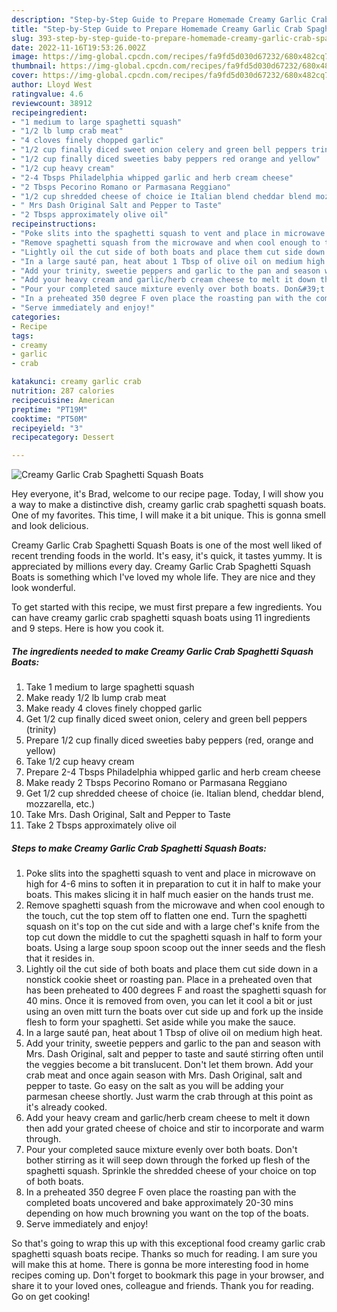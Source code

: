 ```yaml
---
description: "Step-by-Step Guide to Prepare Homemade Creamy Garlic Crab Spaghetti Squash Boats"
title: "Step-by-Step Guide to Prepare Homemade Creamy Garlic Crab Spaghetti Squash Boats"
slug: 393-step-by-step-guide-to-prepare-homemade-creamy-garlic-crab-spaghetti-squash-boats
date: 2022-11-16T19:53:26.002Z
image: https://img-global.cpcdn.com/recipes/fa9fd5d030d67232/680x482cq70/creamy-garlic-crab-spaghetti-squash-boats-recipe-main-photo.jpg
thumbnail: https://img-global.cpcdn.com/recipes/fa9fd5d030d67232/680x482cq70/creamy-garlic-crab-spaghetti-squash-boats-recipe-main-photo.jpg
cover: https://img-global.cpcdn.com/recipes/fa9fd5d030d67232/680x482cq70/creamy-garlic-crab-spaghetti-squash-boats-recipe-main-photo.jpg
author: Lloyd West
ratingvalue: 4.6
reviewcount: 38912
recipeingredient:
- "1 medium to large spaghetti squash"
- "1/2 lb lump crab meat"
- "4 cloves finely chopped garlic"
- "1/2 cup finally diced sweet onion celery and green bell peppers trinity"
- "1/2 cup finally diced sweeties baby peppers red orange and yellow"
- "1/2 cup heavy cream"
- "2-4 Tbsps Philadelphia whipped garlic and herb cream cheese"
- "2 Tbsps Pecorino Romano or Parmasana Reggiano"
- "1/2 cup shredded cheese of choice ie Italian blend cheddar blend mozzarella etc"
- " Mrs Dash Original Salt and Pepper to Taste"
- "2 Tbsps approximately olive oil"
recipeinstructions:
- "Poke slits into the spaghetti squash to vent and place in microwave on high for 4-6 mins to soften it in preparation to cut it in half to make your boats. This makes slicing it in half much easier on the hands trust me."
- "Remove spaghetti squash from the microwave and when cool enough to the touch, cut the top stem off to flatten one end. Turn the spaghetti squash on it&#39;s top on the cut side and with a large chef&#39;s knife from the top cut down the middle to cut the spaghetti squash in half to form your boats. Using a large soup spoon scoop out the inner seeds and the flesh that it resides in."
- "Lightly oil the cut side of both boats and place them cut side down in a nonstick cookie sheet or roasting pan. Place in a preheated oven that has been preheated to 400 degrees F and roast the spaghetti squash for 40 mins. Once it is removed from oven, you can let it cool a bit or just using an oven mitt turn the boats over cut side up and fork up the inside flesh to form your spaghetti. Set aside while you make the sauce."
- "In a large sauté pan, heat about 1 Tbsp of olive oil on medium high heat."
- "Add your trinity, sweetie peppers and garlic to the pan and season with Mrs. Dash Original, salt and pepper to taste and sauté stirring often until the veggies become a bit translucent. Don&#39;t let them brown. Add your crab meat and once again season with Mrs. Dash Original, salt and pepper to taste. Go easy on the salt as you will be adding your parmesan cheese shortly. Just warm the crab through at this point as it&#39;s already cooked."
- "Add your heavy cream and garlic/herb cream cheese to melt it down then add your grated cheese of choice and stir to incorporate and warm through."
- "Pour your completed sauce mixture evenly over both boats. Don&#39;t bother stirring as it will seep down through the forked up flesh of the spaghetti squash. Sprinkle the shredded cheese of your choice on top of both boats."
- "In a preheated 350 degree F oven place the roasting pan with the completed boats uncovered and bake approximately 20-30 mins depending on how much browning you want on the top of the boats."
- "Serve immediately and enjoy!"
categories:
- Recipe
tags:
- creamy
- garlic
- crab

katakunci: creamy garlic crab 
nutrition: 287 calories
recipecuisine: American
preptime: "PT19M"
cooktime: "PT50M"
recipeyield: "3"
recipecategory: Dessert

---
```



![Creamy Garlic Crab Spaghetti Squash Boats](https://img-global.cpcdn.com/recipes/fa9fd5d030d67232/680x482cq70/creamy-garlic-crab-spaghetti-squash-boats-recipe-main-photo.jpg)

Hey everyone, it's Brad, welcome to our recipe page. Today, I will show you a way to make a distinctive dish, creamy garlic crab spaghetti squash boats. One of my favorites. This time, I will make it a bit unique. This is gonna smell and look delicious.

Creamy Garlic Crab Spaghetti Squash Boats is one of the most well liked of recent trending foods in the world. It's easy, it's quick, it tastes yummy. It is appreciated by millions every day. Creamy Garlic Crab Spaghetti Squash Boats is something which I've loved my whole life. They are nice and they look wonderful.




To get started with this recipe, we must first prepare a few ingredients. You can have creamy garlic crab spaghetti squash boats using 11 ingredients and 9 steps. Here is how you cook it.

<!--inarticleads1-->

##### The ingredients needed to make Creamy Garlic Crab Spaghetti Squash Boats:

1. Take 1 medium to large spaghetti squash
1. Make ready 1/2 lb lump crab meat
1. Make ready 4 cloves finely chopped garlic
1. Get 1/2 cup finally diced sweet onion, celery and green bell peppers (trinity)
1. Prepare 1/2 cup finally diced sweeties baby peppers (red, orange and yellow)
1. Take 1/2 cup heavy cream
1. Prepare 2-4 Tbsps Philadelphia whipped garlic and herb cream cheese
1. Make ready 2 Tbsps Pecorino Romano or Parmasana Reggiano
1. Get 1/2 cup shredded cheese of choice (ie. Italian blend, cheddar blend, mozzarella, etc.)
1. Take  Mrs. Dash Original, Salt and Pepper to Taste
1. Take 2 Tbsps approximately olive oil




<!--inarticleads2-->

##### Steps to make Creamy Garlic Crab Spaghetti Squash Boats:

1. Poke slits into the spaghetti squash to vent and place in microwave on high for 4-6 mins to soften it in preparation to cut it in half to make your boats. This makes slicing it in half much easier on the hands trust me.
1. Remove spaghetti squash from the microwave and when cool enough to the touch, cut the top stem off to flatten one end. Turn the spaghetti squash on it&#39;s top on the cut side and with a large chef&#39;s knife from the top cut down the middle to cut the spaghetti squash in half to form your boats. Using a large soup spoon scoop out the inner seeds and the flesh that it resides in.
1. Lightly oil the cut side of both boats and place them cut side down in a nonstick cookie sheet or roasting pan. Place in a preheated oven that has been preheated to 400 degrees F and roast the spaghetti squash for 40 mins. Once it is removed from oven, you can let it cool a bit or just using an oven mitt turn the boats over cut side up and fork up the inside flesh to form your spaghetti. Set aside while you make the sauce.
1. In a large sauté pan, heat about 1 Tbsp of olive oil on medium high heat.
1. Add your trinity, sweetie peppers and garlic to the pan and season with Mrs. Dash Original, salt and pepper to taste and sauté stirring often until the veggies become a bit translucent. Don&#39;t let them brown. Add your crab meat and once again season with Mrs. Dash Original, salt and pepper to taste. Go easy on the salt as you will be adding your parmesan cheese shortly. Just warm the crab through at this point as it&#39;s already cooked.
1. Add your heavy cream and garlic/herb cream cheese to melt it down then add your grated cheese of choice and stir to incorporate and warm through.
1. Pour your completed sauce mixture evenly over both boats. Don&#39;t bother stirring as it will seep down through the forked up flesh of the spaghetti squash. Sprinkle the shredded cheese of your choice on top of both boats.
1. In a preheated 350 degree F oven place the roasting pan with the completed boats uncovered and bake approximately 20-30 mins depending on how much browning you want on the top of the boats.
1. Serve immediately and enjoy!




So that's going to wrap this up with this exceptional food creamy garlic crab spaghetti squash boats recipe. Thanks so much for reading. I am sure you will make this at home. There is gonna be more interesting food in home recipes coming up. Don't forget to bookmark this page in your browser, and share it to your loved ones, colleague and friends. Thank you for reading. Go on get cooking!

